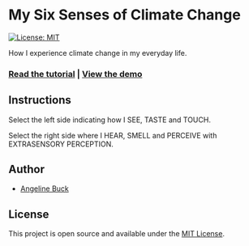 # My Six Senses of Climate Change

[![License: MIT](https://img.shields.io/badge/License-MIT-blue.svg)](https://opensource.org/licenses/MIT)

How I experience climate change in my everyday life.

### [Read the tutorial](https://www.angelinebuck.com/sixsenses/) | [View the demo](http://abdases.github.io/sixsenses)

## Instructions

Select the left side indicating how I SEE, TASTE and TOUCH.

Select the right side where I HEAR, SMELL and PERCEIVE with EXTRASENSORY PERCEPTION.

## Author

- [Angeline Buck](https://www.angelinebuck.com)

## License

This project is open source and available under the [MIT License](LICENSE).
